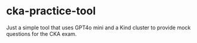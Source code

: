 # cka-practice-tool
Just a simple tool that uses GPT4o mini and a Kind cluster to provide mock questions for the CKA exam.
